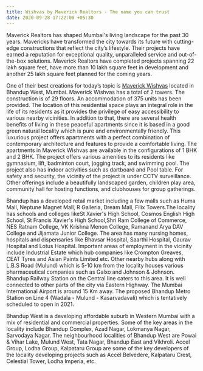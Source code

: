 ```yaml
---
title: Wishvas by Maverick Realtors - The name you can trust
date: 2020-09-28 17:22:00 +05:30
---
```


Maverick Realtors has shaped Mumbai's living landscape for the past 30 years. Mavericks have transformed the city towards its future with cutting-edge constructions that reflect the city’s lifestyle. Their projects have earned a reputation for exceptional quality, unparalleled service and out-of-the-box solutions. Maverick Realtors have completed projects spanning 22 lakh square feet, have more than 10 lakh square feet in development and another 25 lakh square feet planned for the coming years.

One of their best creations for today’s topic is [Maverick Wishvas](https://homecapital.in/property/406/Wishvas-1-BHK) located in Bhandup West, Mumbai. Maverick Wishvas has a total of 2 towers. The construction is of 29 floors. An accommodation of 375 units has been provided. The location of this residential space plays an integral role in the life of its residents as it provides the privilege of easy accessibility to various nearby vicinities. In addition to that, there are several health benefits of living in these peaceful apartments since it is based in a good green natural locality which is pure and environmentally friendly. This luxurious project offers apartments with a perfect combination of contemporary architecture and features to provide a comfortable living. The apartments in Maverick Wishvas are available in the configurations of 1 BHK and 2 BHK. The project offers various amenities to its residents like gymnasium, lift, badminton court, jogging track, and swimming pool. The project also has indoor activities such as dartboard and Pool table. For safety and security, the vicinity of the project is under CCTV surveillance. Other offerings include a beautifully landscaped garden, children play area, community hall for hosting functions, and clubhouses for group gatherings.

Bhandup has a developed retail market including a few malls such as Huma Mall, Neptune Magnet Mall, R Galleria, Dream Mall, Filix Towers.The locality has schools and colleges likeSt Xavier's High School, Cosmos English High School, St Francis Xavier's High School,Shri Ram College of Commerce, NES Ratnam College, VK Krishna Menon College, Ramanand Arya DAV College and Jijamata Junior College. The area has many nursing homes, hospitals and dispensaries like Bhavsar Hospital, Saarthi Hospital, Gaurav Hospital and Lotus Hospital. Important areas of employment in the vicinity include Industrial Estate which hub companies like Crompton Greaves, CEAT Tyres and Asian Paints Limited etc. Other nearby hubs along with L.B.S Road (Mulund) which is 5-10 km from the locality houses various pharmaceutical companies such as Galxo and Johnson & Johnson. Bhandup Railway Station on the Central line caters to this area. It is well connected to other parts of the city via Eastern Highway. The Mumbai International Airport is around 15 Km away. The proposed Bhandup Metro Station on Line 4 (Wadala - Mulund - Kasarvadavali) which is tentatively scheduled to open in 2021.

Bhandup West is a developing affordable suburb in Western Mumbai with a mix of residential and commercial properties. Some of the key areas in the locality include Bhandup Complex, Azad Nagar, Lokmanya Nagar, Sarvodaya Nagar. The neighbourhood localities of Bhandup West are Powai & Vihar Lake, Mulund West, Tata Nagar, Bhandup East and Vikhroli. Accel Group, Lodha Group, Kalpataru Group are some of the key developers of the locality developing projects such as Accel Belvedere, Kalpataru Crest, Celestial Tower, Lodha Imperia, etc.